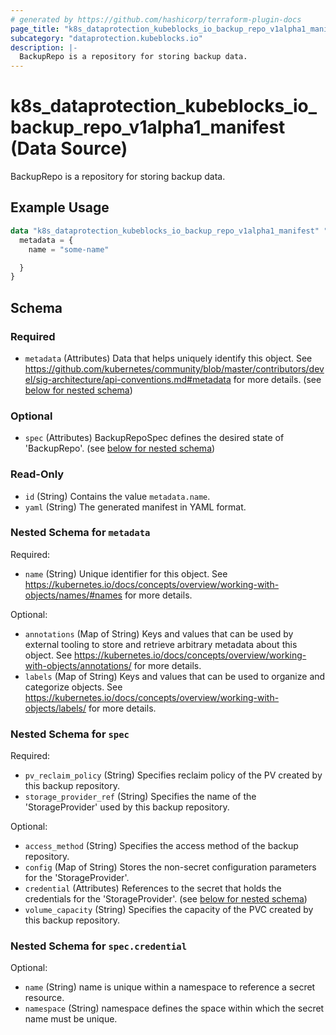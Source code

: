 ```yaml
---
# generated by https://github.com/hashicorp/terraform-plugin-docs
page_title: "k8s_dataprotection_kubeblocks_io_backup_repo_v1alpha1_manifest Data Source - terraform-provider-k8s"
subcategory: "dataprotection.kubeblocks.io"
description: |-
  BackupRepo is a repository for storing backup data.
---
```


# k8s_dataprotection_kubeblocks_io_backup_repo_v1alpha1_manifest (Data Source)

BackupRepo is a repository for storing backup data.

## Example Usage

```terraform
data "k8s_dataprotection_kubeblocks_io_backup_repo_v1alpha1_manifest" "example" {
  metadata = {
    name = "some-name"

  }
}
```

<!-- schema generated by tfplugindocs -->
## Schema

### Required

- `metadata` (Attributes) Data that helps uniquely identify this object. See https://github.com/kubernetes/community/blob/master/contributors/devel/sig-architecture/api-conventions.md#metadata for more details. (see [below for nested schema](#nestedatt--metadata))

### Optional

- `spec` (Attributes) BackupRepoSpec defines the desired state of 'BackupRepo'. (see [below for nested schema](#nestedatt--spec))

### Read-Only

- `id` (String) Contains the value `metadata.name`.
- `yaml` (String) The generated manifest in YAML format.

<a id="nestedatt--metadata"></a>
### Nested Schema for `metadata`

Required:

- `name` (String) Unique identifier for this object. See https://kubernetes.io/docs/concepts/overview/working-with-objects/names/#names for more details.

Optional:

- `annotations` (Map of String) Keys and values that can be used by external tooling to store and retrieve arbitrary metadata about this object. See https://kubernetes.io/docs/concepts/overview/working-with-objects/annotations/ for more details.
- `labels` (Map of String) Keys and values that can be used to organize and categorize objects. See https://kubernetes.io/docs/concepts/overview/working-with-objects/labels/ for more details.


<a id="nestedatt--spec"></a>
### Nested Schema for `spec`

Required:

- `pv_reclaim_policy` (String) Specifies reclaim policy of the PV created by this backup repository.
- `storage_provider_ref` (String) Specifies the name of the 'StorageProvider' used by this backup repository.

Optional:

- `access_method` (String) Specifies the access method of the backup repository.
- `config` (Map of String) Stores the non-secret configuration parameters for the 'StorageProvider'.
- `credential` (Attributes) References to the secret that holds the credentials for the 'StorageProvider'. (see [below for nested schema](#nestedatt--spec--credential))
- `volume_capacity` (String) Specifies the capacity of the PVC created by this backup repository.

<a id="nestedatt--spec--credential"></a>
### Nested Schema for `spec.credential`

Optional:

- `name` (String) name is unique within a namespace to reference a secret resource.
- `namespace` (String) namespace defines the space within which the secret name must be unique.
